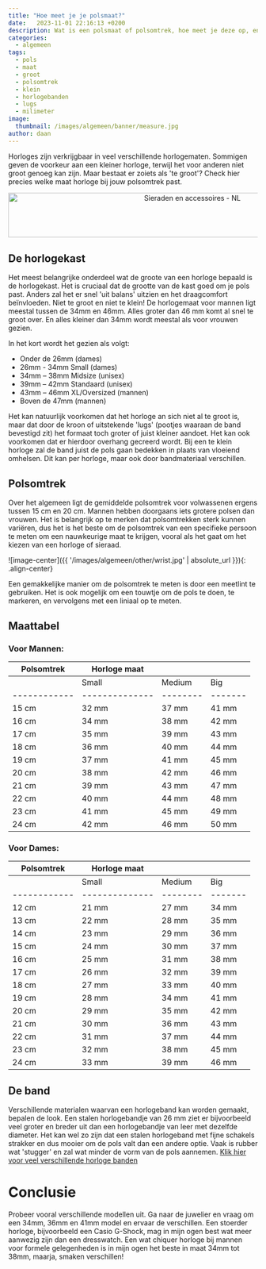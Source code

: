 ```yaml
---
title: "Hoe meet je je polsmaat?"
date:   2023-11-01 22:16:13 +0200
description: Wat is een polsmaat of polsomtrek, hoe meet je deze op, en welke maat horloge hoort hier bij? Hoeveel milimeter past bij welke pols?
categories:
  - algemeen
tags:
  - pols
  - maat
  - groot
  - polsomtrek
  - klein
  - horlogebanden
  - lugs
  - milimeter
image: 
  thumbnail: /images/algemeen/banner/measure.jpg
author: daan
---
```

Horloges zijn verkrijgbaar in veel verschillende horlogematen. Sommigen geven de voorkeur aan een kleiner horloge, terwijl het voor anderen niet groot genoeg kan zijn. Maar bestaat er zoiets als 'te groot'? Check hier precies welke maat horloge bij jouw polsomtrek past.

<center><a href="https://partner.bol.com/click/click?p=1&amp;t=url&amp;s=1321762&amp;url=https%3A%2F%2Fwww.bol.com%2Fnl%2Fm%2Fsieraden%2F&amp;f=BAN&amp;name=Sieraden%20en%20accessoires%20-%20NL&amp;subid=" target="_blank"><img src="https://www.bol.com/nl/upload/partnerprogramma/190605-sieraden-en-accessoires-pp-728x90.jpg" width="728" height="90" alt="Sieraden en accessoires - NL"  /></a><img src="https://partner.bol.com/click/impression?p=1&amp;s=1321762&amp;t=url&amp;f=BAN&amp;name=Sieraden%20en%20accessoires%20-%20NL&amp;subid=" width="1" height="1" alt="Sieraden en accessoires - NL"/></center>

## De horlogekast
Het meest belangrijke onderdeel wat de groote van een horloge bepaald is de horlogekast. Het is cruciaal dat de grootte van de kast goed om je pols past. Anders zal het er snel 'uit balans' uitzien en het draagcomfort beïnvloeden. Niet te groot en niet te klein! De horlogemaat voor mannen ligt meestal tussen de 34mm en 46mm. Alles groter dan 46 mm komt al snel te groot over. En alles kleiner dan 34mm wordt meestal als voor vrouwen gezien.

In het kort wordt het gezien als volgt:
- Onder de 26mm (dames)
- 26mm - 34mm Small (dames)
- 34mm – 38mm Midsize (unisex)
- 39mm – 42mm Standaard (unisex)
- 43mm – 46mm XL/Oversized (mannen)
- Boven de 47mm (mannen)

Het kan natuurlijk voorkomen dat het horloge an sich niet al te groot is, maar dat door de kroon of uitstekende 'lugs' (pootjes waaraan de band bevestigd zit) het formaat toch groter of juist kleiner aandoet. Het kan ook voorkomen dat er hierdoor overhang gecreerd wordt. Bij een te klein horloge zal de band juist de pols gaan bedekken in plaats van vloeiend omhelsen. Dit kan per horloge, maar ook door bandmateriaal verschillen.

## Polsomtrek
Over het algemeen ligt de gemiddelde polsomtrek voor volwassenen ergens tussen 15 cm en 20 cm. Mannen hebben doorgaans iets grotere polsen dan vrouwen. Het is belangrijk op te merken dat polsomtrekken sterk kunnen variëren, dus het is het beste om de polsomtrek van een specifieke persoon te meten om een nauwkeurige maat te krijgen, vooral als het gaat om het kiezen van een horloge of sieraad.


![image-center]({{ '/images/algemeen/other/wrist.jpg' | absolute_url }}){: .align-center}

Een gemakkelijke manier om de polsomtrek te meten is door een meetlint te gebruiken. Het is ook mogelijk om een touwtje om de pols te doen, te markeren, en vervolgens met een liniaal op te meten. 

<center><script type="text/javascript">var bol_sitebar_v2={"id":"bol_1698873173384", "baseUrl":"partner.bol.com","productId":"9300000101171222","familyId":"","siteId":"1321762","target":true,"rating":true,"price":true,"deliveryDescription":true,"button":true,"linkName":"Rolmaat%20-%20Meetlint","linkSubId":""};</script><script type="text/javascript" src="https://partner.bol.com/promotion/static/js/partnerProductlinkV2.js" id="bol_1698873173384"></script></center>

## Maattabel

### Voor Mannen:

| Polsomtrek | Horloge maat |        |       |
|------------|--------------|--------|-------|
|            | Small        | Medium | Big   |
|------------|--------------|--------|-------|
| 15 cm      | 32 mm        | 37 mm  | 41 mm |
| 16 cm      | 34 mm        | 38 mm  | 42 mm |
| 17 cm      | 35 mm        | 39 mm  | 43 mm |
| 18 cm      | 36 mm        | 40 mm  | 44 mm |
| 19 cm      | 37 mm        | 41 mm  | 45 mm |
| 20 cm      | 38 mm        | 42 mm  | 46 mm |
| 21 cm      | 39 mm        | 43 mm  | 47 mm |
| 22 cm      | 40 mm        | 44 mm  | 48 mm |
| 23 cm      | 41 mm        | 45 mm  | 49 mm |
| 24 cm      | 42 mm        | 46 mm  | 50 mm |

### Voor Dames:

| Polsomtrek | Horloge maat |        |       |
|------------|--------------|--------|-------|
|            | Small        | Medium | Big   |
|------------|--------------|--------|-------|
| 12 cm      | 21 mm        | 27 mm  | 34 mm |
| 13 cm      | 22 mm        | 28 mm  | 35 mm |
| 14 cm      | 23 mm        | 29 mm  | 36 mm |
| 15 cm      | 24 mm        | 30 mm  | 37 mm |
| 16 cm      | 25 mm        | 31 mm  | 38 mm |
| 17 cm      | 26 mm        | 32 mm  | 39 mm |
| 18 cm      | 27 mm        | 33 mm  | 40 mm |
| 19 cm      | 28 mm        | 34 mm  | 41 mm |
| 20 cm      | 29 mm        | 35 mm  | 42 mm |
| 21 cm      | 30 mm        | 36 mm  | 43 mm |
| 22 cm      | 31 mm        | 37 mm  | 44 mm |
| 23 cm      | 32 mm        | 38 mm  | 45 mm |
| 24 cm      | 33 mm        | 39 mm  | 46 mm |

## De band
Verschillende materialen waarvan een horlogeband kan worden gemaakt, bepalen de look. Een stalen horlogebandje van 26 mm ziet er bijvoorbeeld veel groter en breder uit dan een horlogebandje van leer met dezelfde diameter. Het kan wel zo zijn dat een stalen horlogeband met fijne schakels strakker en dus mooier om de pols valt dan een andere optie. Vaak is rubber wat 'stugger' en zal wat minder de vorm van de pols aannemen. <a href="https://partner.bol.com/click/click?p=2&t=url&s=1321762&f=TXL&url=https%3A%2F%2Fwww.bol.com%2Fnl%2Fnl%2Fs%2Fhorlogeband%2F&name=bol.com">Klik hier voor veel verschillende horloge banden</a>

# Conclusie
Probeer vooral verschillende modellen uit. Ga naar de juwelier en vraag om een 34mm, 36mm en 41mm model en ervaar de verschillen. Een stoerder horloge, bijvoorbeeld een Casio G-Shock, mag in mijn ogen best wat meer aanwezig zijn dan een dresswatch. Een wat chiquer horloge bij mannen voor formele gelegenheden is in mijn ogen het beste in maat 34mm tot 38mm, maarja, smaken verschillen!